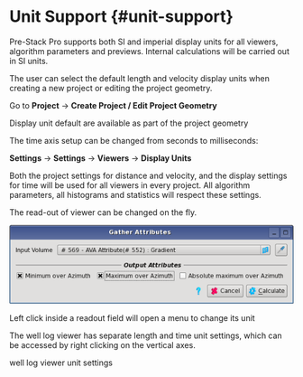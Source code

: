 # Unit Support {#unit-support}

Pre-Stack Pro supports both SI and imperial display units for all viewers, algorithm parameters and previews. Internal calculations will be carried out in SI units.

The user can select the default length and velocity display units when creating a new project or editing the project geometry.

Go to **Project** → **Create Project / Edit Project Geometry**

Display unit default are available as part of the project geometry

The time axis setup can be changed from seconds to milliseconds:

**Settings** → **Settings** → **Viewers** → **Display Units**

Both the project settings for distance and velocity, and the display settings for time will be used for all viewers in every project. All algorithm parameters, all histograms and statistics will respect these settings.

The read-out of viewer can be changed on the fly.

![](/assets/cusersvalentindocumentsworksh.png)

Left click inside a readout field will open a menu to change its unit

The well log viewer has separate length and time unit settings, which can be accessed by right clicking on the vertical axes.

well log viewer unit settings